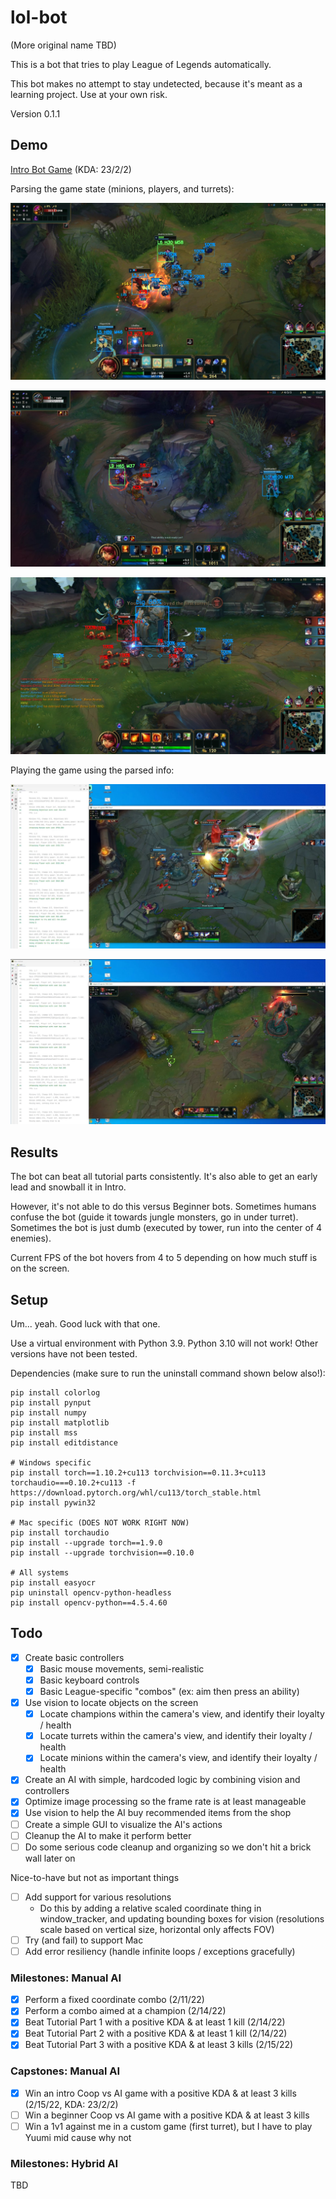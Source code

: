 # lol-bot

(More original name TBD)

This is a bot that tries to play League of Legends automatically.

This bot makes no attempt to stay undetected, because it's meant as a learning project. Use at your own risk.

Version 0.1.1

## Demo

[Intro Bot Game](#) (KDA: 23/2/2)

Parsing the game state (minions, players, and turrets):

![Vision Demo 3](img/demo/vision_demo3.jpg)

![Vision Demo 4](img/demo/vision_demo4.jpg)

![Vision Demo 5](img/demo/vision_demo5.jpg)

Playing the game using the parsed info:

![Manual AI Demo 1](img/demo/manual_ai_demo1.jpg)

![Manual AI Demo 2](img/demo/manual_ai_demo2.jpg)

## Results

The bot can beat all tutorial parts consistently. It's also able to get an early lead and snowball it in Intro.

However, it's not able to do this versus Beginner bots. Sometimes humans confuse the bot (guide it towards jungle monsters, go in under turret). Sometimes the bot is just dumb (executed by tower, run into the center of 4 enemies).

Current FPS of the bot hovers from 4 to 5 depending on how much stuff is on the screen.

## Setup

Um... yeah. Good luck with that one.

Use a virtual environment with Python 3.9. Python 3.10 will not work! Other versions have not been tested.

Dependencies (make sure to run the uninstall command shown below also!):
```shell
pip install colorlog
pip install pynput
pip install numpy
pip install matplotlib
pip install mss
pip install editdistance

# Windows specific
pip install torch==1.10.2+cu113 torchvision==0.11.3+cu113 torchaudio===0.10.2+cu113 -f https://download.pytorch.org/whl/cu113/torch_stable.html
pip install pywin32

# Mac specific (DOES NOT WORK RIGHT NOW)
pip install torchaudio
pip install --upgrade torch==1.9.0
pip install --upgrade torchvision==0.10.0

# All systems
pip install easyocr
pip uninstall opencv-python-headless
pip install opencv-python==4.5.4.60
```

## Todo

- [X] Create basic controllers
  - [X] Basic mouse movements, semi-realistic
  - [X] Basic keyboard controls
  - [X] Basic League-specific "combos" (ex: aim then press an ability)
- [X] Use vision to locate objects on the screen
  - [X] Locate champions within the camera's view, and identify their loyalty / health
  - [X] Locate turrets within the camera's view, and identify their loyalty / health
  - [X] Locate minions within the camera's view, and identify their loyalty / health
- [X] Create an AI with simple, hardcoded logic by combining vision and controllers
- [X] Optimize image processing so the frame rate is at least manageable
- [X] Use vision to help the AI buy recommended items from the shop
- [ ] Create a simple GUI to visualize the AI's actions
- [ ] Cleanup the AI to make it perform better
- [ ] Do some serious code cleanup and organizing so we don't hit a brick wall later on

Nice-to-have but not as important things
- [ ] Add support for various resolutions
  - Do this by adding a relative scaled coordinate thing in window_tracker, and updating bounding boxes for vision (resolutions scale based on vertical size, horizontal only affects FOV)
- [ ] Try (and fail) to support Mac
- [ ] Add error resiliency (handle infinite loops / exceptions gracefully)

### Milestones: Manual AI

  - [X] Perform a fixed coordinate combo (2/11/22)
  - [X] Perform a combo aimed at a champion (2/14/22)
  - [X] Beat Tutorial Part 1 with a positive KDA & at least 1 kill (2/14/22)
  - [X] Beat Tutorial Part 2 with a positive KDA & at least 1 kill (2/14/22)
  - [X] Beat Tutorial Part 3 with a positive KDA & at least 3 kills (2/15/22)

### Capstones: Manual AI

  - [X] Win an intro Coop vs AI game with a positive KDA & at least 3 kills (2/15/22, KDA: 23/2/2)
  - [ ] Win a beginner Coop vs AI game with a positive KDA & at least 3 kills
  - [ ] Win a 1v1 against me in a custom game (first turret), but I have to play Yuumi mid cause why not

### Milestones: Hybrid AI

TBD
